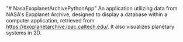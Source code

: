 "# NasaExoplanetArchivePythonApp" 
An application utilizing data from NASA's Exoplanet Archive, designed to display a database within a computer application, retrieved from https://exoplanetarchive.ipac.caltech.edu/. It also visualizes planetary systems in 2D.
